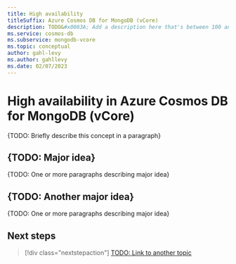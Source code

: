 ```yaml
---
title: High availability
titleSuffix: Azure Cosmos DB for MongoDB (vCore)
description: TODO&#x0003A; Add a description here that's between 100 and 160 characters and will show up in search results.
ms.service: cosmos-db
ms.subservice: mongodb-vcore
ms.topic: conceptual
author: gahl-levy
ms.author: gahllevy
ms.date: 02/07/2023
---
```


# High availability in Azure Cosmos DB for MongoDB (vCore)

{TODO: Briefly describe this concept in a paragraph}

## {TODO: Major idea}

{TODO: One or more paragraphs describing major idea}

## {TODO: Another major idea}

{TODO: One or more paragraphs describing major idea}

## Next steps

> [!div class="nextstepaction"]
> [TODO: Link to another topic](about:blank)
